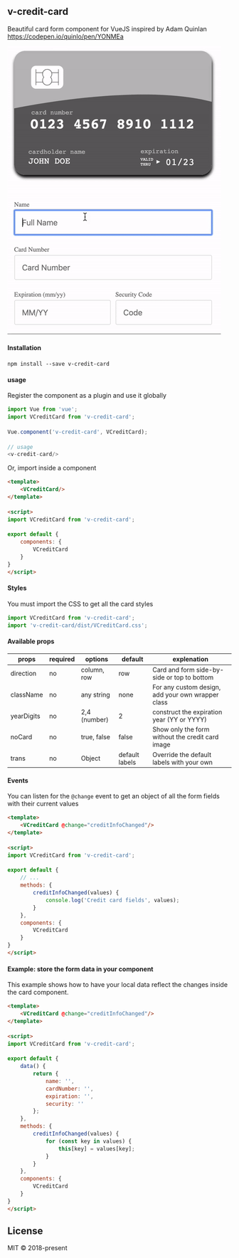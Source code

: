 ## v-credit-card

Beautiful card form component for VueJS inspired by Adam Quinlan https://codepen.io/quinlo/pen/YONMEa

<img src="./card.gif">

#### Installation

```
npm install --save v-credit-card
```

#### usage

Register the component as a plugin and use it globally


```js
import Vue from 'vue';
import VCreditCard from 'v-credit-card';

Vue.component('v-credit-card', VCreditCard);

// usage
<v-credit-card/>
```

Or, import inside a component


```html
<template>
    <VCreditCard/>
</template>

<script>
import VCreditCard from 'v-credit-card';

export default {
    components: {
        VCreditCard
    }
}
</script>
```

#### Styles
You must import the CSS to get all the card styles
```js
import VCreditCard from 'v-credit-card';
import 'v-credit-card/dist/VCreditCard.css';
```

#### Available props

|  props     | required | options      | default        | explenation                                       |
|------------|----------|--------------|----------------|---------------------------------------------------|
| direction  | no       | column, row  |    row         | Card and form side-by-side or top to bottom       |
| className  | no       | any string   |    none        | For any custom design, add your own wrapper class |
| yearDigits | no       | 2,4 (number) |    2           | construct the expiration year (YY or YYYY)        |
| noCard     | no       | true, false  |    false       | Show only the form without the credit card image  |
| trans      | no       | Object       | default labels | Override the default labels with your own         |

#### Events

You can listen for the `@change` event to get an object of all the form fields with their current values

```html
<template>
    <VCreditCard @change="creditInfoChanged"/>
</template>

<script>
import VCreditCard from 'v-credit-card';

export default {
    // ...
    methods: {
        creditInfoChanged(values) {
            console.log('Credit card fields', values); 
        }
    },
    components: {
        VCreditCard
    }
}
</script>
```

#### Example: store the form data in your component

This example shows how to have your local data reflect the changes inside the card component.

```html
<template>
    <VCreditCard @change="creditInfoChanged"/>
</template>

<script>
import VCreditCard from 'v-credit-card';

export default {
    data() {
        return {
            name: '',
            cardNumber: '',
            expiration: '',
            security: ''
        };
    },
    methods: {
        creditInfoChanged(values) {
            for (const key in values) {
                this[key] = values[key];
            }
        }
    },
    components: {
        VCreditCard
    }
}
</script>
```

## License

MIT © 2018-present
